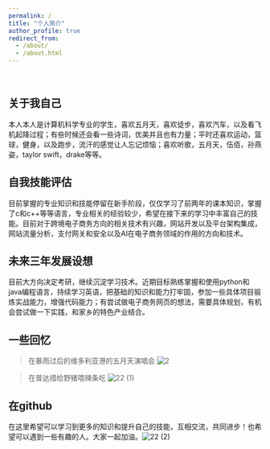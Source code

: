 ```yaml
---
permalink: /
title: "个人简介"
author_profile: true
redirect_from: 
  - /about/
  - /about.html
---
```

​
## 关于我自己
本人本人是计算机科学专业的学生，喜欢五月天，喜欢徒步，喜欢汽车，以及看飞机起降过程；有些时候还会看一些诗词，优美并且也有力量；平时还喜欢运动，篮球，健身，以及跑步，流汗的感觉让人忘记烦恼；喜欢听歌，五月天，伍佰，孙燕姿，taylor swift，drake等等。
​
## 自我技能评估 
目前掌握的专业知识和技能停留在新手阶段，仅仅学习了前两年的课本知识，掌握了c和c++等等语言，专业相关的经验较少，希望在接下来的学习中丰富自己的技能。
​
目前对于跨境电子商务方向的相关技术有兴趣，网站开发以及平台架构集成，网站流量分析，支付网关和安全以及AI在电子商务领域的作用的方向和技术。
## 未来三年发展设想
目前大方向决定考研，继续沉淀学习技术。近期目标熟练掌握和使用python和java编程语言，持续学习英语，把基础的知识和能力打牢固，参加一些具体项目锻炼实战能力，增强代码能力；有尝试做电子商务网页的想法，需要具体规划，有机会尝试做一下实践，和家乡的特色产业结合。
​
## 一些回忆

>在暴雨过后的维多利亚港的五月天演唱会
​![2](https://github.com/user-attachments/assets/84d62c64-ed1d-41ef-9067-cced08fa456d)

>在普达措给野猪喂辣条吃
​![22 (1)](https://github.com/user-attachments/assets/fdcf5ebd-205e-48ff-b68d-480fdec295b9)

## 在github
在这里希望可以学习到更多的知识和提升自己的技能，互相交流，共同进步！也希望可以遇到一些有趣的人。大家一起加油。
​![22 (2)](https://github.com/user-attachments/assets/3fbc54e7-d221-4618-a763-de0990e10936)
